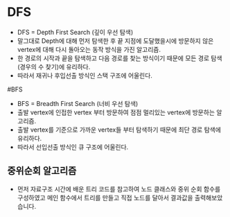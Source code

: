 # DFS
   - DFS = Depth First Search (깊이 우선 탐색)
   - 말그대로 Depth에 대해 먼저 탐색한 후 끝 지점에 도달했을시에 방문하지 않은 vertex에 대해 다시 돌아오는 동작 방식을 가진 알고리즘.
   - 한 경로의 시작과 끝을 탐색하고 다음 경로를 찾는 방식이기 때문에 모든 경로 탐색 (경우의 수 찾기)에 유리하다.
   - 따라서 재귀나 후입선출 방식인 스택 구조에 어울린다.

#BFS

   - BFS = Breadth First Search (너비 우선 탐색)
   - 출발 vertex에 인접한 vertex 부터 방문하여 점점 멀리있는 vertex에 방문하는 알고리즘.
   - 출발 vertex를 기준으로 가까운 vertex들 부터 탐색하기 때문에 최단 경로 탐색에 유리하다.
   - 따라서 선입선출 방식인 큐 구조에 어울린다.

## 중위순회 알고리즘

   - 먼저 자료구조 시간에 배운 트리 코드를 참고하여 노드 클래스와 중위 순회 함수를 구성하였고 메인 함수에서 트리를 만들고 직접 노드를 달아서 결과값을 출력해보았습니다. 
 

